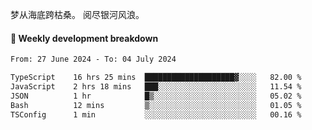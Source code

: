 梦从海底跨枯桑。
阅尽银河风浪。


#### 📝 Weekly development breakdown

<!--START_SECTION:waka-->

```txt
From: 27 June 2024 - To: 04 July 2024

TypeScript    16 hrs 25 mins  ████████████████████▓░░░░   82.00 %
JavaScript    2 hrs 18 mins   ███░░░░░░░░░░░░░░░░░░░░░░   11.54 %
JSON          1 hr            █▒░░░░░░░░░░░░░░░░░░░░░░░   05.02 %
Bash          12 mins         ▒░░░░░░░░░░░░░░░░░░░░░░░░   01.05 %
TSConfig      1 min           ░░░░░░░░░░░░░░░░░░░░░░░░░   00.16 %
```

<!--END_SECTION:waka-->



